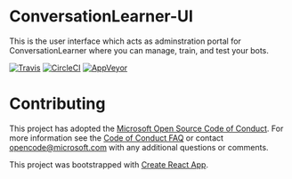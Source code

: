 # ConversationLearner-UI

This is the user interface which acts as adminstration portal for ConversationLearner where you can manage, train, and test your bots.

[![Travis](https://travis-ci.org/Microsoft/ConversationLearner-UI.svg?branch=master)](https://travis-ci.com/Microsoft/ConversationLearner-UI)
[![CircleCI](https://circleci.com/gh/Microsoft/ConversationLearner-UI.svg?style=shield)](https://circleci.com/gh/Microsoft/ConversationLearner-UI)
[![AppVeyor](https://ci.appveyor.com/api/projects/status/github/Microsoft/ConversationLearner-UI?branch=master&svg=true)](https://ci.appveyor.com/project/conversationlearner/conversationlearner-ui)

# Contributing

This project has adopted the [Microsoft Open Source Code of Conduct](https://opensource.microsoft.com/codeofconduct/). For more information see the [Code of Conduct FAQ](https://opensource.microsoft.com/codeofconduct/faq/) or contact [opencode@microsoft.com](mailto:opencode@microsoft.com) with any additional questions or comments.

This project was bootstrapped with [Create React App](https://github.com/facebookincubator/create-react-app).